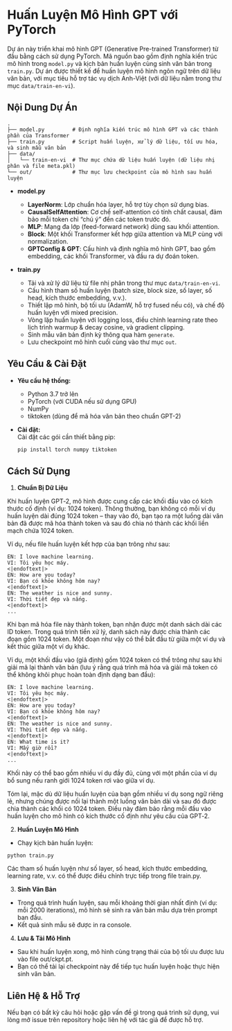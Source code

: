 # Huấn Luyện Mô Hình GPT với PyTorch

Dự án này triển khai mô hình GPT (Generative Pre-trained Transformer) từ đầu bằng cách sử dụng PyTorch. Mã nguồn bao gồm định nghĩa kiến trúc mô hình trong `model.py` và kịch bản huấn luyện cùng sinh văn bản trong `train.py`. Dự án được thiết kế để huấn luyện mô hình ngôn ngữ trên dữ liệu văn bản, với mục tiêu hỗ trợ tác vụ dịch Anh-Việt (với dữ liệu nằm trong thư mục `data/train-en-vi`).

## Nội Dung Dự Án
```
.
├── model.py         # Định nghĩa kiến trúc mô hình GPT và các thành phần của Transformer
├── train.py         # Script huấn luyện, xử lý dữ liệu, tối ưu hóa, và sinh mẫu văn bản
├── data/
│   └── train-en-vi  # Thư mục chứa dữ liệu huấn luyện (dữ liệu nhị phân và file meta.pkl)
└── out/             # Thư mục lưu checkpoint của mô hình sau huấn luyện
```
- **model.py**  
  - **LayerNorm**: Lớp chuẩn hóa layer, hỗ trợ tùy chọn sử dụng bias.
  - **CausalSelfAttention**: Cơ chế self-attention có tính chất causal, đảm bảo mỗi token chỉ “chú ý” đến các token trước đó.
  - **MLP**: Mạng đa lớp (feed-forward network) dùng sau khối attention.
  - **Block**: Một khối Transformer kết hợp giữa attention và MLP cùng với normalization.
  - **GPTConfig & GPT**: Cấu hình và định nghĩa mô hình GPT, bao gồm embedding, các khối Transformer, và đầu ra dự đoán token.

- **train.py**  
  - Tải và xử lý dữ liệu từ file nhị phân trong thư mục `data/train-en-vi`.
  - Cấu hình tham số huấn luyện (batch size, block size, số layer, số head, kích thước embedding, v.v.).
  - Thiết lập mô hình, bộ tối ưu (AdamW, hỗ trợ fused nếu có), và chế độ huấn luyện với mixed precision.
  - Vòng lặp huấn luyện với logging loss, điều chỉnh learning rate theo lịch trình warmup & decay cosine, và gradient clipping.
  - Sinh mẫu văn bản định kỳ thông qua hàm `generate`.
  - Lưu checkpoint mô hình cuối cùng vào thư mục `out`.

## Yêu Cầu & Cài Đặt

- **Yêu cầu hệ thống:**  
  - Python 3.7 trở lên  
  - PyTorch (với CUDA nếu sử dụng GPU)  
  - NumPy  
  - tiktoken (dùng để mã hóa văn bản theo chuẩn GPT-2)

- **Cài đặt:**  
  Cài đặt các gói cần thiết bằng pip:
  ```bash
  pip install torch numpy tiktoken

## Cách Sử Dụng

1. **Chuẩn Bị Dữ Liệu**

Khi huấn luyện GPT‑2, mô hình được cung cấp các khối đầu vào có kích thước cố định (ví dụ: 1024 token). Thông thường, bạn không có mỗi ví dụ huấn luyện dài đúng 1024 token – thay vào đó, bạn tạo ra một luồng dài văn bản đã được mã hóa thành token và sau đó chia nó thành các khối liền mạch chứa 1024 token.

Ví dụ, nếu file huấn luyện kết hợp của bạn trông như sau:
```
EN: I love machine learning.
VI: Tôi yêu học máy.
<|endoftext|>
EN: How are you today?
VI: Bạn có khỏe không hôm nay?
<|endoftext|>
EN: The weather is nice and sunny.
VI: Thời tiết đẹp và nắng.
<|endoftext|>
...
```
Khi bạn mã hóa file này thành token, bạn nhận được một danh sách dài các ID token. Trong quá trình tiền xử lý, danh sách này được chia thành các đoạn gồm 1024 token. Một đoạn như vậy có thể bắt đầu từ giữa một ví dụ và kết thúc giữa một ví dụ khác.

Ví dụ, một khối đầu vào (giả định) gồm 1024 token có thể trông như sau khi giải mã lại thành văn bản (lưu ý rằng quá trình mã hóa và giải mã token có thể không khôi phục hoàn toàn định dạng ban đầu):
```
EN: I love machine learning.
VI: Tôi yêu học máy.
<|endoftext|>
EN: How are you today?
VI: Bạn có khỏe không hôm nay?
<|endoftext|>
EN: The weather is nice and sunny.
VI: Thời tiết đẹp và nắng.
<|endoftext|>
EN: What time is it?
VI: Mấy giờ rồi?
<|endoftext|>
...
```
Khối này có thể bao gồm nhiều ví dụ đầy đủ, cùng với một phần của ví dụ bổ sung nếu ranh giới 1024 token rơi vào giữa ví dụ.

Tóm lại, mặc dù dữ liệu huấn luyện của bạn gồm nhiều ví dụ song ngữ riêng lẻ, nhưng chúng được nối lại thành một luồng văn bản dài và sau đó được chia thành các khối có 1024 token. Điều này đảm bảo rằng mỗi đầu vào huấn luyện cho mô hình có kích thước cố định như yêu cầu của GPT‑2.

2. **Huấn Luyện Mô Hình**
  - Chạy kịch bản huấn luyện:
  ```
  python train.py
  ```
  Các tham số huấn luyện như số layer, số head, kích thước embedding, learning rate, v.v. có thể được điều chỉnh trực tiếp trong file train.py.

3. **Sinh Văn Bản**
  - Trong quá trình huấn luyện, sau mỗi khoảng thời gian nhất định (ví dụ: mỗi 2000 iterations), mô hình sẽ sinh ra văn bản mẫu dựa trên prompt ban đầu.
  - Kết quả sinh mẫu sẽ được in ra console.

4. **Lưu & Tải Mô Hình**
   
- Sau khi huấn luyện xong, mô hình cùng trạng thái của bộ tối ưu được lưu vào file out/ckpt.pt.
- Bạn có thể tải lại checkpoint này để tiếp tục huấn luyện hoặc thực hiện sinh văn bản.

## Liên Hệ & Hỗ Trợ
Nếu bạn có bất kỳ câu hỏi hoặc gặp vấn đề gì trong quá trình sử dụng, vui lòng mở issue trên repository hoặc liên hệ với tác giả để được hỗ trợ.


